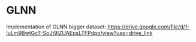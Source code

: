 # GLNN
Implementation of GLNN
bigger dataset: https://drive.google.com/file/d/1-luLm9BwtGcT-SoJt9IZUAEpsLTFPdpo/view?usp=drive_link
